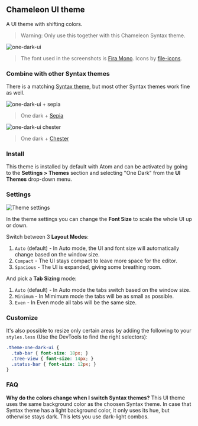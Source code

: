 ## Chameleon UI theme

A UI theme with shifting colors.

> Warning: Only use this together with this Chameleon Syntax theme.

![one-dark-ui](https://cloud.githubusercontent.com/assets/378023/6979859/96e416e8-da24-11e4-995c-00dcd84c276d.png)

> The font used in the screenshots is [Fira Mono](https://github.com/mozilla/Fira). Icons by [file-icons](https://atom.io/packages/file-icons).

### Combine with other Syntax themes

There is a matching [Syntax theme](https://atom.io/themes/one-dark-syntax), but most other Syntax themes work fine as well.

![one-dark-ui + sepia](https://cloud.githubusercontent.com/assets/378023/6979865/af2d59da-da24-11e4-8ab6-974c50534b86.png)
> One dark + [Sepia](https://atom.io/themes/sepia-syntax)

![one-dark-ui chester](https://cloud.githubusercontent.com/assets/378023/6979876/cd0fca64-da24-11e4-9006-4f7e1ff80cad.png)
> One dark + [Chester](https://atom.io/themes/chester-atom-syntax)

### Install

This theme is installed by default with Atom and can be activated by going to the __Settings > Themes__ section and selecting "One Dark" from the __UI Themes__ drop-down menu.

### Settings

![Theme settings](https://cloud.githubusercontent.com/assets/378023/15923548/cb3dc7ce-2e68-11e6-8a51-10801fb483bf.png)

In the theme settings you can change the __Font Size__ to scale the whole UI up or down.

Switch between 3 __Layout Modes__:

1. `Auto` (default) - In Auto mode, the UI and font size will automatically change based on the window size.
2. `Compact` - The UI stays compact to leave more space for the editor.
3. `Spacious` - The UI is expanded, giving some breathing room.

And pick a __Tab Sizing__ mode:

1. `Auto` (default) - In Auto mode the tabs switch based on the window size.
2. `Minimum` - In Mimimum mode the tabs will be as small as possible.
3. `Even` - In Even mode all tabs will be the same size.

### Customize

It's also possible to resize only certain areas by adding the following to your `styles.less` (Use the DevTools to find the right selectors):

```css
.theme-one-dark-ui {
  .tab-bar { font-size: 18px; }
  .tree-view { font-size: 14px; }
  .status-bar { font-size: 12px; }
}
```

### FAQ

__Why do the colors change when I switch Syntax themes?__
This UI theme uses the same background color as the choosen Syntax theme. In case that Syntax theme has a light background color, it only uses its hue, but otherwise stays dark. This lets you use dark-light combos.
